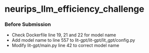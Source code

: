 # neurips_llm_efficiency_challenge

### Before Submission
* Check Dockerfile line 19, 21 and 22 for model name
* Add model name to line 557 to lit-gpt/lit-gpt/lit_gpt/config.py
* Modify lit-gpt/main.py line 42 to correct model name
